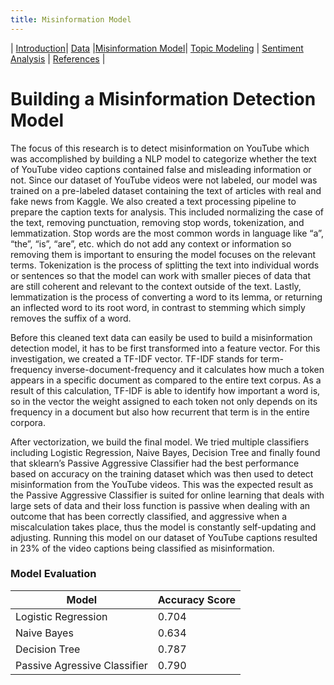 ```yaml
---
title: Misinformation Model
---
```


| [Introduction](https://anaaamika.github.io/DSC180B-Misinformation/)| [Data](https://anaaamika.github.io/DSC180B-Misinformation/data) |[Misinformation Model](https://anaaamika.github.io/DSC180B-Misinformation/model)| [Topic Modeling](https://anaaamika.github.io/DSC180B-Misinformation/topic-model) | [Sentiment Analysis](https://anaaamika.github.io/DSC180B-Misinformation/sentiment-analysis) | [References](https://anaaamika.github.io/DSC180B-Misinformation/references) |

# Building a Misinformation Detection Model
<p>The focus of this research is to detect misinformation on YouTube which was accomplished by building a NLP model to categorize whether the text of YouTube video captions contained false and misleading information or not. Since our dataset of YouTube videos were not labeled, our model was trained on a pre-labeled dataset containing the text of articles with real and fake news from Kaggle. We also created a text processing pipeline to prepare the caption texts for analysis. This included normalizing the case of the text, removing punctuation, removing stop words, tokenization, and lemmatization. Stop words are the most common words in language like “a”, “the”, “is”, “are”, etc. which do not add any context or information so removing them is important to ensuring the model focuses on the relevant terms. Tokenization is the process of splitting the text into individual words or sentences so that the model can work with smaller pieces of data that are still coherent and relevant to the context outside of the text. Lastly, lemmatization is the process of converting a word to its lemma, or returning an inflected word to its root word, in contrast to stemming which simply removes the suffix of a word.</p>
<p>Before this cleaned text data can easily be used to build a misinformation detection model, it has to be first transformed into a feature vector. For this investigation, we created a TF-IDF vector. TF-IDF stands for term-frequency inverse-document-frequency and it calculates how much a token appears in a specific document as compared to the entire text corpus. As a result of this calculation, TF-IDF is able to identify how important a word is, so in the vector the weight assigned to each token not only depends on its frequency in a document but also how recurrent that term is in the entire corpora.</p> 
<p>After vectorization, we build the final model. We tried multiple classifiers including Logistic Regression, Naive Bayes, Decision Tree and finally found that sklearn’s Passive Aggressive Classifier had the best performance based on accuracy on the training dataset which was then used to detect misinformation from the YouTube videos. This was the expected result as the Passive Aggressive Classifier is suited for online learning that deals with large sets of data and their loss function is passive when dealing with an outcome that has been correctly classified, and aggressive when a miscalculation takes place, thus the model is constantly self-updating and adjusting. Running this model on our dataset of YouTube captions resulted in 23% of the video captions being classified as misinformation. </p> 

### Model Evaluation 
<table>
<thead>
<tr>
<th><strong>Model</strong></th>
<th><strong>Accuracy Score</strong></th>
</tr>
</thead>
<tbody>
<tr>
<td>Logistic Regression</td>
<td>0.704</td>
</tr>
<tr>
<td>Naive Bayes</td>
<td>0.634</td>
</tr>
<tr>
<td>Decision Tree</td>
<td>0.787</td>
</tr>
<tr>
<td>Passive Agressive Classifier</td>
<td>0.790</td>
</tr>
</tbody>
</table>

